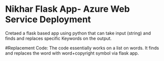 # Nikhar Flask App- Azure Web Service Deployment
Cretaed a flask based app using python that can take input (string) and finds and replaces specific Keywords on the output.

#Replacement Code:
The code essentially works on a list on words. It finds and replaces the word with word+copyright symbol via flask app.

